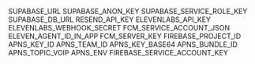SUPABASE_URL
SUPABASE_ANON_KEY
SUPABASE_SERVICE_ROLE_KEY
SUPABASE_DB_URL
RESEND_API_KEY
ELEVENLABS_API_KEY
ELEVENLABS_WEBHOOK_SECRET
FCM_SERVICE_ACCOUNT_JSON
ELEVEN_AGENT_ID_IN_APP
FCM_SERVER_KEY
FIREBASE_PROJECT_ID
APNS_KEY_ID
APNS_TEAM_ID
APNS_KEY_BASE64
APNS_BUNDLE_ID
APNS_TOPIC_VOIP
APNS_ENV
FIREBASE_SERVICE_ACCOUNT_KEY